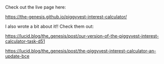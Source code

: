 Check out the live page here:

https://the-genesis.github.io/piggyvest-interest-calculator/

I also wrote a bit about it!! Check them out:

https://lucid.blog/the_genesis/post/our-version-of-the-piggyvest-interest-calculator-task-d51

https://lucid.blog/the_genesis/post/the-piggyvest-interest-calculator-an-update-bce

